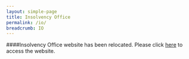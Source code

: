 ```yaml
---
layout: simple-page
title: Insolvency Office
permalink: /io/
breadcrumb: IO
---
```


####Insolvency Office website has been relocated. Please click [here](https://www.mlaw.gov.sg/io) to access the website. 
